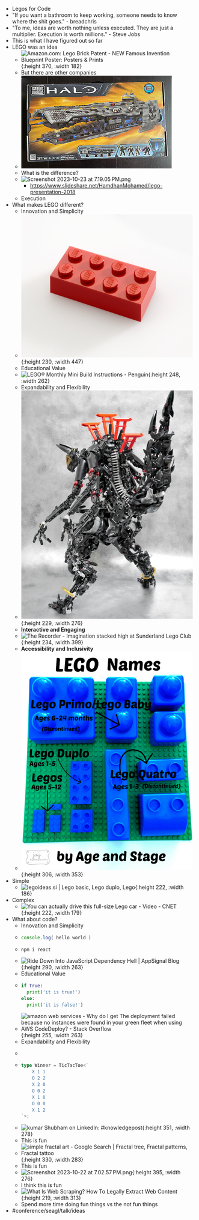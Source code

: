 - Legos for Code
- "If you want a bathroom to keep working, someone needs to know where the shit goes." - breadchris
- "To me, ideas are worth nothing unless executed. They are just a multiplier. Execution is worth millions." - Steve Jobs
- This is what I have figured out so far
- LEGO was an idea
	- ![Amazon.com: Lego Brick Patent - NEW Famous Invention Blueprint Poster:  Posters & Prints](https://m.media-amazon.com/images/I/81hjUx2CIXL.jpg){:height 370, :width 182}
	- But there are other companies
	- ![Mega Blocks.jpg](../assets/Mega_Blocks_1698114975328_0.jpg)
	- What is the difference?
	- ![Screenshot 2023-10-23 at 7.19.05 PM.png](../assets/Screenshot_2023-10-23_at_7.19.05 PM_1698113949439_0.png)
		- https://www.slideshare.net/HamdhanMohamed/lego-presentation-2018
	- Execution
- What makes LEGO different?
	- Innovation and Simplicity
	- ![lego red brick.jpg](../assets/lego_red_brick_1698114055209_0.jpg){:height 230, :width 447}
	- Educational Value
	- ![LEGO® Monthly Mini Build Instructions - Penguin](https://cdn.shopify.com/s/files/1/1553/8473/files/201912-MMB-Instructions_Penguin-_40332_-1_2048x2048.png?v=1583304951){:height 248, :width 262}
	- Expandability and Flexibility
	- ![Crazy Bioncile Builds.jpg](../assets/Crazy_Bioncile_Builds_1698114159744_0.jpg){:height 229, :width 276}
	- **Interactive and Engaging**
	- ![The Recorder - Imagination stacked high at Sunderland Lego Club](https://www.recorder.com/getattachment/2c6891be-bd2c-4ba8-975e-474227224f0d/b1-Lego-club-ph3){:height 234, :width 399}
	- **Accessibility and Inclusivity**
	- !['Different Lego Sizes.jpg](../assets/'Different_Lego_Sizes_1698114261101_0.jpg){:height 306, :width 353}
- Simple
	- ![legoideas.si | Lego basic, Lego duplo, Lego](https://i.pinimg.com/originals/4d/b4/12/4db412a3ac74d7202efa7406a0a97207.jpg){:height 222, :width 186}
- Complex
	- ![You can actually drive this full-size Lego car - Video - CNET](https://www.cnet.com/a/img/resize/ba49e27eab25e7789046ff9a89a3179ed2c014e8/hub/2018/08/31/17cb8761-8479-499e-b2d9-b2654715974f/lego.jpg?auto=webp&fit=cover&height=482&width=856){:height 222, :width 179}
- What about code?
	- Innovation and Simplicity
	- ```js
	  console.log( hello world )
	  ```
	- ```shell
	  npm i react
	  ```
	- ![Ride Down Into JavaScript Dependency Hell | AppSignal Blog](https://blog.appsignal.com/images/blog/2020-04/anvaka-vizualization-gatsby.png){:height 290, :width 263}
	- Educational Value
	- ```python
	  if True:
	    print('it is true!')
	  else:
	    print('it is false!')
	  ```
	- ![amazon web services - Why do I get The deployment failed because no  instances were found in your green fleet when using AWS CodeDeploy? - Stack  Overflow](https://i.stack.imgur.com/ftAjC.png){:height 255, :width 263}
	- Expandability and Flexibility
	- ```go
	  ```
	- ```typescript
	  type Winner = TicTacToe<`
	      X 1 1
	      O 2 2
	      X 2 0
	      O 0 2
	      X 1 0
	      O 0 0
	      X 1 2
	  `>;
	  ```
	- ![kumar Shubham on LinkedIn: #knowledgepost](https://media.licdn.com/dms/image/D4D22AQHiHnjTlMr3hQ/feedshare-shrink_800/0/1694628520706?e=1700697600&v=beta&t=rVejUPGoiTuyjjelpS5LVE2PkhKKmCRVWFmNdPSKv_w){:height 351, :width 278}
	- This is fun
	- ![simple fractal art - Google Search | Fractal tree, Fractal patterns,  Fractal tattoo](https://i.pinimg.com/originals/ff/20/db/ff20dbf6b268e5a133aa28ffb78ccfa9.jpg){:height 330, :width 283}
	- This is fun
	- ![Screenshot 2023-10-22 at 7.02.57 PM.png](../assets/Screenshot_2023-10-22_at_7.02.57 PM_1698026594238_0.png){:height 395, :width 276}
	- I think this is fun
	- ![What Is Web Scraping? How To Legally Extract Web Content](https://kinsta.com/wp-content/uploads/2022/07/Types-of-web-data.png){:height 219, :width 313}
	- Spend more time doing fun things vs the not fun things
- #conference/seagl/talk/ideas